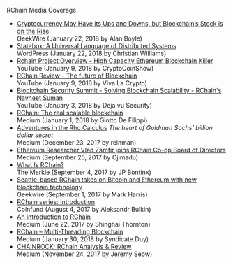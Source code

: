 
RChain Media Coverage

* [Cryptocurrency May Have its Ups and Downs, but Blockchain’s Stock is on the Rise](https://www.geekwire.com/2018/cryptocurrency-may-ups-downs-blockchains-stock-rise/)  
GeekWire (January 22, 2018 by Alan Boyle)
* [Statebox: A Universal Language of Distributed Systems](https://johncarlosbaez.wordpress.com/2018/01/22/statebox-a-universal-language-of-distributed-systems/)  
WordPress (January 22, 2018 by Christian Williams)
* [Rchain Project Overview - High Capacity Ethereum Blockchain Killer](https://www.youtube.com/watch?v=OLQ4LVmCIh4&feature=youtu.be)  
YouTube (January 9, 2018 by CryptoCoinShow)
* [RChain Review - The future of Blockchain](https://www.youtube.com/watch?v=MCCXzvO0Hhk&feature=youtu.be)  
YouTube (January 9, 2018 by Viva La Crypto)
* [Blockchain Security Summit - Solving Blockchain Scalability - RChain's Navneet Suman](https://www.youtube.com/watch?v=pAlaAdF_Y3c&feature=youtu.be)  
YouTube (January 3, 2018 by Deja vu Security)
* [RChain: The real scalable blockchain](https://medium.com/@giotto_3438/rchain-the-real-scalable-blockchain-4be5a43b722b)  
  Medium (January 1, 2018 by Giotto De Filippi) 
* [Adventures in the Rho Calculus](https://medium.com/@reinman/adventures-in-the-rho-calculus-672b72ef16c4) _The heart of Goldman Sachs’ billion dollar secret_  
  Medium (December 23, 2017 by reinman)  
* [Ethereum Researcher Vlad Zamfir joins RChain Co-op Board of Directors](https://medium.com/@Ojimadu/ethereum-researcher-vlad-zamfir-joins-rchain-co-op-board-of-directors-6d70a035d0d8)  
  Medium (September 25, 2017 by Ojimadu)
* [What Is RChain?](https://themerkle.com/what-is-rchain/)  
  The Merkle (September 4, 2017 by JP Bontinx) 
* [Seattle-based RChain takes on Bitcoin and Ethereum with new blockchain technology](https://www.geekwire.com/2017/seattle-based-rchain-takes-bitcoin-ethereum-new-blockchain-tech/)  
  Geekwire (September 1, 2017 by Mark Harris)
* [RChain series: Introduction](https://blog.coinfund.io/rchain-series-introduction-985a05804ab)  
  Coinfund (August 4, 2017 by Aleksandr Bulkin)
* [An introduction to RChain](https://blog.coinfund.io/an-introduction-to-rchain-d5fe303e9fe1)  
Medium (June 22, 2017 by Shinghai Thornton)
* [RChain – Multi-Threading Blockchain](https://thecryptosyndicate.com/rchain-multi-threading-blockchain/)  
Medium (January 30, 2018 by Syndicate.Duy)
* [CHAINROCK: RChain Analysis & Review](https://chainrock.io/rchain/)  
Medium (November 24, 2017 by Jeremy Seow)
